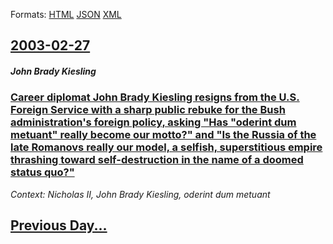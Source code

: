 
Formats: [HTML](2003/02/27/index.html)  [JSON](2003/02/27/index.json)  [XML](2003/02/27/index.xml)  

## [2003-02-27](/news/2003/02/27/index.md)

##### John Brady Kiesling
### [ Career diplomat John Brady Kiesling resigns from the U.S. Foreign Service with a sharp public rebuke for the Bush administration's foreign policy, asking "Has "oderint dum metuant" really become our motto?" and "Is the Russia of the late Romanovs really our model, a selfish, superstitious empire thrashing toward self-destruction in the name of a doomed status quo?" ](/news/2003/02/27/career-diplomat-john-brady-kiesling-resigns-from-the-u-s-foreign-service-with-a-sharp-public-rebuke-for-the-bush-administration-s-foreign.md)
_Context: Nicholas II, John Brady Kiesling, oderint dum metuant_

## [Previous Day...](/news/2003/02/26/index.md)

